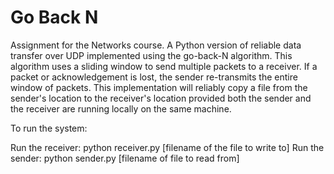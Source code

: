 # Go Back N

Assignment for the Networks course.
A Python version of reliable data transfer over UDP implemented using the go-back-N algorithm. This algorithm uses a sliding window to send multiple packets to a receiver. If a packet or acknowledgement is lost, the sender re-transmits the entire window of packets. This implementation will reliably copy a file from the sender's location to the receiver's location provided both the sender and the receiver are running locally on the same machine.

To run the system:

Run the receiver: python receiver.py [filename of the file to write to]
Run the sender: python sender.py [filename of file to read from]
